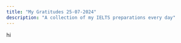 ```yaml
---
title: "My Gratitudes 25-07-2024"
description: "A collection of my IELTS preparations every day"
---
```


hi
